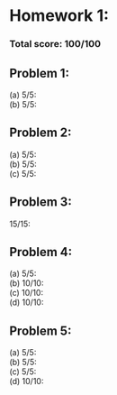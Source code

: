 # Homework 1:

### Total score: 100/100

## Problem 1:

(a) 5/5:   
(b) 5/5:   

## Problem 2:

(a) 5/5:    
(b) 5/5:   
(c) 5/5:  

## Problem 3:

15/15:   

## Problem 4:

(a) 5/5:   
(b) 10/10:   
(c) 10/10:   
(d) 10/10:   

## Problem 5:

(a) 5/5:   
(b) 5/5:   
(c) 5/5:   
(d) 10/10:   
